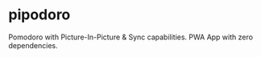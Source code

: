 # pipodoro
Pomodoro with Picture-In-Picture &amp; Sync capabilities. PWA App with zero dependencies.
